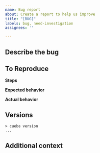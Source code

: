 ```yaml
---
name: Bug report
about: Create a report to help us improve
title: "[BUG]"
labels: bug, need-investigation
assignees: ''

---
```


## Describe the bug
<!-- [MANDATORY] -->
<!-- A clear and concise description of what the bug is. -->

## To Reproduce
<!-- [BEST-EFFORT] -->
**Steps**
<!-- List of steps to reproduce the behavior.-->

**Expected behavior**
<!-- A clear and concise description of what you expected to happen. -->

**Actual behavior**
<!-- A clear and concise description of what actually happened. -->

## Versions
<!-- [MANDATORY] -->
<!-- use the content of `cuebe version` -->
```shell
> cuebe version
...
```

## Additional context
<!-- [OPTIONAL] -->
<!-- Add any other context about the problem here. -->
